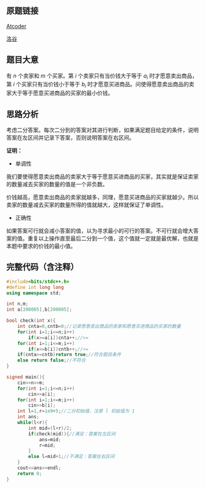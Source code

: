 ## 原题链接
[Atcoder](https://atcoder.jp/contests/abc312/tasks/abc312_c)

[洛谷](https://www.luogu.com.cn/problem/AT_abc312_c)

## 题目大意
有 $n$ 个卖家和 $m$ 个买家。第 $i$ 个卖家只有当价钱大于等于 $a_i$ 时才愿意卖出商品，第 $i$ 个买家只有当价钱小于等于 $b_i$ 时才愿意买进商品。问使得愿意卖出商品的卖家大于等于愿意买进商品的买家的最小价钱。

## 思路分析
考虑二分答案。每次二分到的答案对其进行判断，如果满足题目给定的条件，说明答案在左区间并记录下答案，否则说明答案在右区间。

**证明：**
- 单调性

我们要使得愿意卖出商品的卖家大于等于愿意买进商品的买家，其实就是保证卖家的数量减去买家的数量的值是一个非负数。

价钱越高，愿意卖出商品的卖家就越多，同理，愿意买进商品的买家就越少。所以卖家的数量减去买家的数量所得的值就越大，这样就保证了单调性。

- 正确性

如果答案可行就会减小答案的值，以为寻求最小的可行的答案。不可行就会增大答案的值。重复以上操作直至最后二分到一个值，这个值就一定就是最优解，也就是本题中要求的价钱的最小值。

## 完整代码（含注释）
```cpp
#include<bits/stdc++.h>
#define int long long
using namespace std;

int n,m;
int a[200005],b[200005];

bool check(int x){
	int cnta=0,cntb=0;//记录愿意卖出商品的卖家和愿意买进商品的买家的数量
	for(int i=1;i<=n;i++)
		if(x>=a[i])cnta++;//>=
	for(int i=1;i<=m;i++)
		if(x<=b[i])cntb++;//<=
	if(cnta>=cntb)return true;//符合题目条件
	else return false;//不符合
}

signed main(){
	cin>>n>>m;
	for(int i=1;i<=n;i++)
		cin>>a[i];
	for(int i=1;i<=m;i++)
		cin>>b[i];
	int l=1,r=1e9+5;//二分初始值，注意 l 初始值为 1
	int ans;
	while(l<r){
		int mid=(l+r)/2;
		if(check(mid)){//满足：答案在左区间
			ans=mid;
			r=mid;
		}
		else l=mid+1;//不满足：答案在右区间
	}
	cout<<ans<<endl;
	return 0;
}
```
